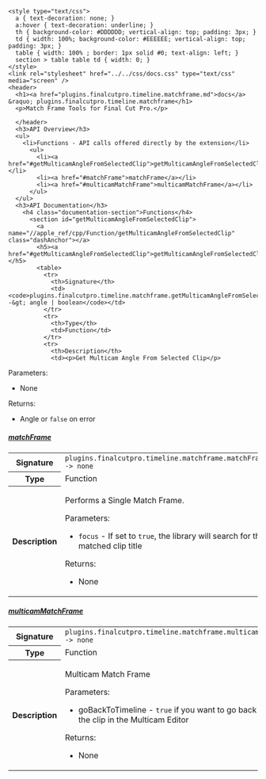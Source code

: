     <style type="text/css">
      a { text-decoration: none; }
      a:hover { text-decoration: underline; }
      th { background-color: #DDDDDD; vertical-align: top; padding: 3px; }
      td { width: 100%; background-color: #EEEEEE; vertical-align: top; padding: 3px; }
      table { width: 100% ; border: 1px solid #0; text-align: left; }
      section > table table td { width: 0; }
    </style>
    <link rel="stylesheet" href="../../css/docs.css" type="text/css" media="screen" />
    <header>
      <h1><a href="plugins.finalcutpro.timeline.matchframe.md">docs</a> &raquo; plugins.finalcutpro.timeline.matchframe</h1>
      <p>Match Frame Tools for Final Cut Pro.</p>

      </header>
      <h3>API Overview</h3>
      <ul>
        <li>Functions - API calls offered directly by the extension</li>
          <ul>
            <li><a href="#getMulticamAngleFromSelectedClip">getMulticamAngleFromSelectedClip</a></li>
            <li><a href="#matchFrame">matchFrame</a></li>
            <li><a href="#multicamMatchFrame">multicamMatchFrame</a></li>
          </ul>
      </ul>
      <h3>API Documentation</h3>
        <h4 class="documentation-section">Functions</h4>
          <section id="getMulticamAngleFromSelectedClip">
            <a name="//apple_ref/cpp/Function/getMulticamAngleFromSelectedClip" class="dashAnchor"></a>
            <h5><a href="#getMulticamAngleFromSelectedClip">getMulticamAngleFromSelectedClip</a></h5>
            <table>
              <tr>
                <th>Signature</th>
                <td><code>plugins.finalcutpro.timeline.matchframe.getMulticamAngleFromSelectedClip() -&gt; angle | boolean</code></td>
              </tr>
              <tr>
                <th>Type</th>
                <td>Function</td>
              </tr>
              <tr>
                <th>Description</th>
                <td><p>Get Multicam Angle From Selected Clip</p>
<p>Parameters:</p>
<ul>
<li>None</li>
</ul>
<p>Returns:</p>
<ul>
<li>Angle or <code>false</code> on error</li>
</ul>
</td>
              </tr>
            </table>
          </section>
          <section id="matchFrame">
            <a name="//apple_ref/cpp/Function/matchFrame" class="dashAnchor"></a>
            <h5><a href="#matchFrame">matchFrame</a></h5>
            <table>
              <tr>
                <th>Signature</th>
                <td><code>plugins.finalcutpro.timeline.matchframe.matchFrame() -&gt; none</code></td>
              </tr>
              <tr>
                <th>Type</th>
                <td>Function</td>
              </tr>
              <tr>
                <th>Description</th>
                <td><p>Performs a Single Match Frame.</p>
<p>Parameters:</p>
<ul>
<li><code>focus</code>  - If set to <code>true</code>, the library will search for the matched clip title</li>
</ul>
<p>Returns:</p>
<ul>
<li>None</li>
</ul>
</td>
              </tr>
            </table>
          </section>
          <section id="multicamMatchFrame">
            <a name="//apple_ref/cpp/Function/multicamMatchFrame" class="dashAnchor"></a>
            <h5><a href="#multicamMatchFrame">multicamMatchFrame</a></h5>
            <table>
              <tr>
                <th>Signature</th>
                <td><code>plugins.finalcutpro.timeline.matchframe.multicamMatchFrame(goBackToTimeline) -&gt; none</code></td>
              </tr>
              <tr>
                <th>Type</th>
                <td>Function</td>
              </tr>
              <tr>
                <th>Description</th>
                <td><p>Multicam Match Frame</p>
<p>Parameters:</p>
<ul>
<li>goBackToTimeline - <code>true</code> if you want to go back to the timeline after opening the clip in the Multicam Editor</li>
</ul>
<p>Returns:</p>
<ul>
<li>None</li>
</ul>
</td>
              </tr>
            </table>
          </section>
